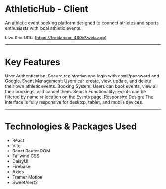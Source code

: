 # AthleticHub - Client

An athletic event booking platform designed to connect athletes and sports enthusiasts with local athletic events. 

Live Site URL: [https://freelancer-489e7.web.app]


---

# Key Features

User Authentication: Secure registration and login with email/password and Google.
Event Management: Users can create, view, update, and delete their own athletic events.
Booking System: Users can book events, view all their bookings, and cancel them.
Search Functionality: Events can be filtered by name or location on the Events page.
Responsive Design: The interface is fully responsive for desktop, tablet, and mobile devices.

---

# Technologies & Packages Used

* React
* Vite
* React Router DOM
* Tailwind CSS
* DaisyUI
* Firebase
* Axios
* Framer Motion
* SweetAlert2